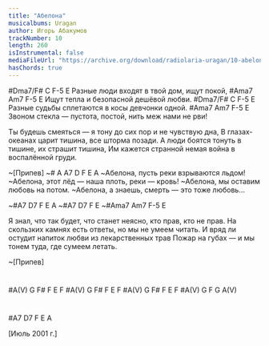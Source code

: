 ```yaml
---
title: "Абелона"
musicalbums: Uragan
author: Игорь Абакумов
trackNumber: 10
length: 260
isInstrumental: false
mediaFileUrl: "https://archive.org/download/radiolaria-uragan/10-abelona.mp3"
hasChords: true
---
```


#Dma7/F#    C               F-5         E
Разные люди входят в твой дом, ищут покой,
#Ama7      Am7     F-5               E
Ищут тепла и безопасной дешёвой любви.
#Dma7/F#      C              F-5             E
Разные судьбы сплетаются в косы девчонки одной.
#Ama7         Am7             F-5                    E
Звоном стекла — пустота, постой, нить меж нами не рви!

Ты будешь смеяться — я тону до сих пор и не чувствую дна,
В глазах-океанах царит тишина, все шторма позади.
А люди боятся тонуть в тишине, их страшит тишина,
Им кажется странной немая война в воспалённой груди.

~[Припев]
~#   A A7 D       F        E        A
~Абелона, пусть реки взрываются льдом!
~Абелона, этот лёд — наша плоть, реки — кровь!
~Абелона, мы оставим любовь на потом.
~Абелона, а знаешь, смерть — это тоже любовь…

~#A7 D7 F E A
~#A7 D7 F E
~#Ama7 Am7 F-5 E

Я знал, что так будет, что станет неясно, кто прав, кто не прав.
На скользких камнях есть ответы, но мы не умеем читать.
И вряд ли остудит напиток любви из лекарственных трав
Пожар на губах — и мы тонем туда, где сумеем летать.

~[Припев]
#
#A(V) G F# F E F
#A(V) G F# F E F
#A(V) G F# F E F
#A(V) G F G A(V)
#
#A7 D7 F E A

[Июль 2001 г.]

